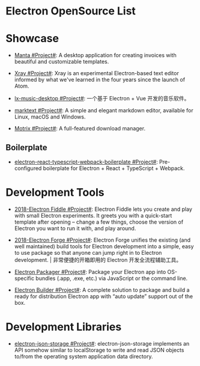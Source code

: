 # Electron OpenSource List

# Showcase

- [Manta #Project#](https://github.com/hql287/Manta): A desktop application for creating invoices with beautiful and customizable templates.

- [Xray #Project#](https://github.com/atom/xray): Xray is an experimental Electron-based text editor informed by what we've learned in the four years since the launch of Atom.

- [lx-music-desktop #Project#](https://github.com/lyswhut/lx-music-desktop): 一个基于 Electron + Vue 开发的音乐软件。

- [marktext #Project#](https://github.com/marktext/marktext): A simple and elegant markdown editor, available for Linux, macOS and Windows.

- [Motrix #Project#](https://github.com/agalwood/Motrix): A full-featured download manager.

## Boilerplate

- [electron-react-typescript-webpack-boilerplate #Project#](https://github.com/Devtography/electron-react-typescript-webpack-boilerplate): Pre-configured boilerplate for Electron + React + TypeScript + Webpack.

# Development Tools

- [2018-Electron Fiddle #Project#](https://github.com/electron/fiddle): Electron Fiddle lets you create and play with small Electron experiments. It greets you with a quick-start template after opening – change a few things, choose the version of Electron you want to run it with, and play around.

- [2018-Electron Forge #Project#](https://github.com/electron-userland/electron-forge): Electron Forge unifies the existing (and well maintained) build tools for Electron development into a simple, easy to use package so that anyone can jump right in to Electron development. | 非常便捷的开箱即用的 Electron 开发全流程辅助工具。

- [Electron Packager #Project#](https://github.com/electron-userland/electron-packager): Package your Electron app into OS-specific bundles (.app, .exe, etc.) via JavaScript or the command line.

- [Electron Builder #Project#](https://github.com/electron-userland/electron-builder): A complete solution to package and build a ready for distribution Electron app with “auto update” support out of the box.

# Development Libraries

- [electron-json-storage #Project#](https://github.com/electron-userland/electron-json-storage): electron-json-storage implements an API somehow similar to localStorage to write and read JSON objects to/from the operating system application data directory.
